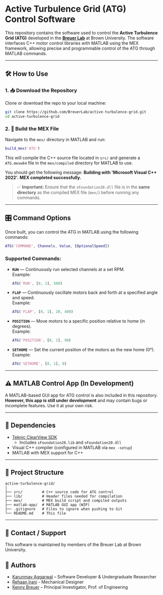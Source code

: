 # Active Turbulence Grid (ATG) Control Software

This repository contains the software used to control the **Active Turbulence Grid (ATG)** developed in the [**Breuer Lab**](https://sites.brown.edu/breuerlab/) at Brown University. The software interfaces C++ motor control libraries with MATLAB using the MEX framework, allowing precise and programmable control of the ATG through MATLAB commands.

---

## 🛠 How to Use

### 1. 📥 Download the Repository

Clone or download the repo to your local machine:

```bash
git clone https://github.com/BreuerLab/active-turbulence-grid.git
cd active-turbulence-grid
```

### 2. 🧱 Build the MEX File

Navigate to the `mex/` directory in MATLAB and run:

```matlab
build_mex('ATG')
```

This will compile the C++ source file located in `src/` and generate a `ATG.mexw64` file in the `mex/compiled` directory for MATLAB to use.

You should get the following message: 
**Building with 'Microsoft Visual C++ 2022'.**
**MEX completed successfully.**

> ✅ **Important:** Ensure that the `sFoundation20.dll` file is in the **same directory** as the compiled MEX file (`mex/`) before running any commands.

---

## 🎛️ Command Options

Once built, you can control the ATG in MATLAB using the following commands:

```matlab
ATG('COMMAND', Channels, Value, [OptionalSpeed])
```

### Supported Commands:

- **`RUN`** — Continuously run selected channels at a set RPM.  
  Example:  
  ```matlab
  ATG('RUN', [0, 1], 500)
  ```

- **`FLAP`** — Continuously oscillate motors back and forth at a specified angle and speed.  
  Example:  
  ```matlab
  ATG('FLAP', [0, 1], 20, 400)
  ```

- **`POSITION`** — Move motors to a specific position relative to home (in degrees).  
  Example:  
  ```matlab
  ATG('POSITION', [0, 1], 90)
  ```

- **`SETHOME`** — Set the current position of the motors as the new home (0°).  
  Example:  
  ```matlab
  ATG('SETHOME', [0, 1], 0)
  ```

---

## ⚠️ MATLAB Control App (In Development)

A MATLAB-based GUI app for ATG control is also included in this repository. **However, this app is still under development** and may contain bugs or incomplete features. Use it at your own risk.

---

## 📎 Dependencies

- [Teknic ClearView SDK](https://www.teknic.com/)
  - Includes `sFoundation20.lib` and `sFoundation20.dll`
- Visual C++ compiler (configured in MATLAB via `mex -setup`)
- MATLAB with MEX support for C++

---

## 📁 Project Structure

```
active-turbulence-grid/
│
├── src/         # C++ source code for ATG control
├── lib/         # Header files needed for compilation
├── mex/         # MEX build script and compiled outputs
├── matlab-app/  # MATLAB GUI app (WIP)
├── .gitignore   # Files to ignore when pushing to Git
└── README.md    # This file
```

---

## 🧪 Contact / Support

This software is maintained by members of the Breuer Lab at Brown University.  

## 👥 Authors

- [Karunmay Aggarwal](https://karunmay.com) – Software Developer & Undergraduate Researcher
- [Rehaan Irani](https://www.linkedin.com/in/rehaanirani/) - Mechanical Designer
- [Kenny Breuer](https://vivo.brown.edu/display/kbreuer) – Principal Investigator, Prof. of Engineering
